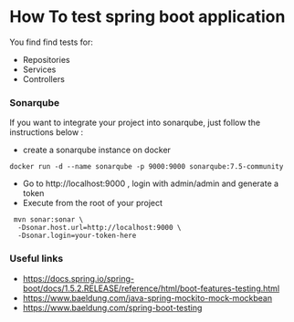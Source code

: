 # How To test spring boot application

You find find tests for:

- Repositories
- Services
- Controllers

### Sonarqube 

If you want to integrate your project into sonarqube, just follow the instructions below :

- create a sonarqube instance on docker

```
docker run -d --name sonarqube -p 9000:9000 sonarqube:7.5-community
```

- Go to http://localhost:9000 , login with admin/admin and generate a token
- Execute from the root of your project

```
 mvn sonar:sonar \
  -Dsonar.host.url=http://localhost:9000 \
  -Dsonar.login=your-token-here
```

### Useful links

- https://docs.spring.io/spring-boot/docs/1.5.2.RELEASE/reference/html/boot-features-testing.html
- https://www.baeldung.com/java-spring-mockito-mock-mockbean
- https://www.baeldung.com/spring-boot-testing
